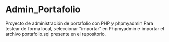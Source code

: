 # Admin_Portafolio
Proyecto de administración de portafolio con PHP y phpmyadmin
Para testear de forma local, seleccionar "importar" en Phpmyadmin e importar el archivo portafolio.sql presente en el repositorio.
